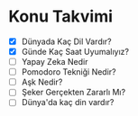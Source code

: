 # Konu Takvimi

- [x] Dünyada Kaç Dil Vardır?
- [x] Günde Kaç Saat Uyumalıyız?
- [ ] Yapay Zeka Nedir
- [ ] Pomodoro Tekniği Nedir?
- [ ] Aşk Nedir?
- [ ] Şeker Gerçekten Zararlı Mı?
- [ ] Dünya'da kaç din vardır?